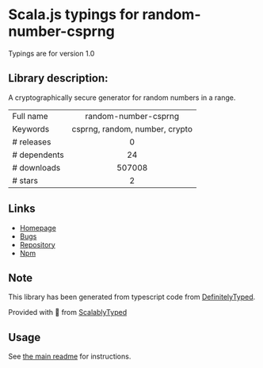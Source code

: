 
# Scala.js typings for random-number-csprng

Typings are for version 1.0

## Library description:
A cryptographically secure generator for random numbers in a range.

|                    |                 |
| ------------------ | :-------------: |
| Full name          | random-number-csprng |
| Keywords           | csprng, random, number, crypto |
| # releases         | 0 |
| # dependents       | 24 |
| # downloads        | 507008 |
| # stars            | 2 |

## Links
- [Homepage](https://github.com/joepie91/node-random-number-csprng#readme)
- [Bugs](https://github.com/joepie91/node-random-number-csprng/issues)
- [Repository](https://github.com/joepie91/node-random-number-csprng)
- [Npm](https://www.npmjs.com/package/random-number-csprng)
    


## Note
This library has been generated from typescript code from [DefinitelyTyped](https://definitelytyped.org).

Provided with :purple_heart: from [ScalablyTyped](https://github.com/oyvindberg/ScalablyTyped)

## Usage
See [the main readme](../../readme.md) for instructions.


